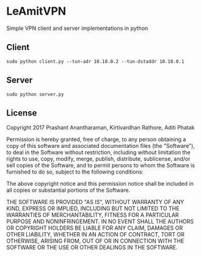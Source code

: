 # LeAmitVPN
Simple VPN client and server implementations in python

## Client

```shell
sudo python client.py --tun-adr 10.10.0.2 --tun-dstaddr 10.10.0.1
```

## Server

```shell
sudo python server.py
```


## License
Copyright 2017 Prashant Anantharaman, Kirtivardhan Rathore, Aditi Phatak

Permission is hereby granted, free of charge, to any person obtaining a copy of this software and associated documentation files (the "Software"), to deal in the Software without restriction, including without limitation the rights to use, copy, modify, merge, publish, distribute, sublicense, and/or sell copies of the Software, and to permit persons to whom the Software is furnished to do so, subject to the following conditions:

The above copyright notice and this permission notice shall be included in all copies or substantial portions of the Software.

THE SOFTWARE IS PROVIDED "AS IS", WITHOUT WARRANTY OF ANY KIND, EXPRESS OR IMPLIED, INCLUDING BUT NOT LIMITED TO THE WARRANTIES OF MERCHANTABILITY, FITNESS FOR A PARTICULAR PURPOSE AND NONINFRINGEMENT. IN NO EVENT SHALL THE AUTHORS OR COPYRIGHT HOLDERS BE LIABLE FOR ANY CLAIM, DAMAGES OR OTHER LIABILITY, WHETHER IN AN ACTION OF CONTRACT, TORT OR OTHERWISE, ARISING FROM, OUT OF OR IN CONNECTION WITH THE SOFTWARE OR THE USE OR OTHER DEALINGS IN THE SOFTWARE.
